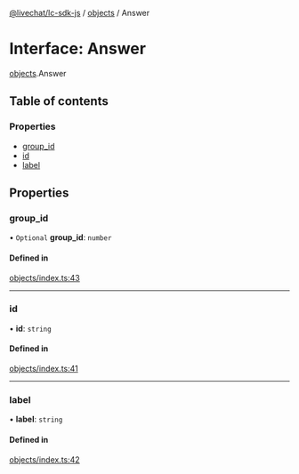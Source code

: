 [@livechat/lc-sdk-js](../README.md) / [objects](../modules/objects.md) / Answer

# Interface: Answer

[objects](../modules/objects.md).Answer

## Table of contents

### Properties

- [group\_id](objects.Answer.md#group_id)
- [id](objects.Answer.md#id)
- [label](objects.Answer.md#label)

## Properties

### group\_id

• `Optional` **group\_id**: `number`

#### Defined in

[objects/index.ts:43](https://github.com/livechat/lc-sdk-js/blob/951da85/src/objects/index.ts#L43)

___

### id

• **id**: `string`

#### Defined in

[objects/index.ts:41](https://github.com/livechat/lc-sdk-js/blob/951da85/src/objects/index.ts#L41)

___

### label

• **label**: `string`

#### Defined in

[objects/index.ts:42](https://github.com/livechat/lc-sdk-js/blob/951da85/src/objects/index.ts#L42)
